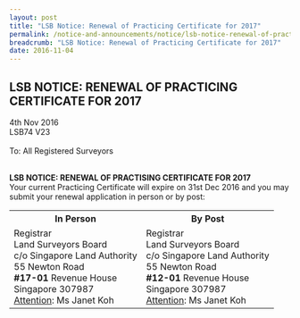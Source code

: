 ```yaml
---
layout: post
title: "LSB Notice: Renewal of Practicing Certificate for 2017"
permalink: /notice-and-announcements/notice/lsb-notice-renewal-of-practicing-certificate-for-2017/
breadcrumb: "LSB Notice: Renewal of Practicing Certificate for 2017"
date: 2016-11-04
---
```


LSB NOTICE: RENEWAL OF PRACTICING CERTIFICATE FOR 2017
---

4th Nov 2016 <br>
LSB74 V23 <br>
<br>
To: All Registered Surveyors
<br><br>

**LSB NOTICE: RENEWAL OF PRACTISING CERTIFICATE FOR 2017** <br>
Your current Practicing Certificate will expire on 31st Dec 2016 and you may submit your renewal application in person or by post:
<br>

<table>
  <tr>
    <th><span style="font-weight:bold">In Person</span></th>
    <th><span style="font-weight:bold">By Post</span></th>
  </tr>
  <tr>
    <td>Registrar<br>Land Surveyors Board<br>c/o Singapore Land Authority<br>55 Newton Road<br><span style="font-weight:bold">#17-01</span> Revenue House<br>Singapore 307987<br><span style="text-decoration:underline">Attention</span>: Ms Janet Koh</td>
    <td>Registrar<br>Land Surveyors Board<br>c/o Singapore Land Authority<br>55 Newton Road<br><span style="font-weight:bold">#12-01</span> Revenue House<br>Singapore 307987<br><span style="text-decoration:underline">Attention</span>: Ms Janet Koh</td>
  </tr>
</table>
